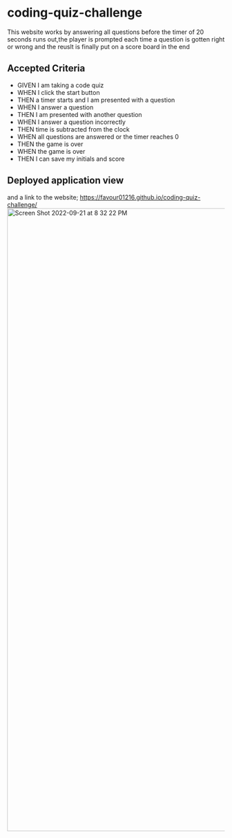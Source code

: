 # coding-quiz-challenge
This website works by answering all questions before the timer of 20 seconds runs out,the player is prompted each time a question is gotten right or wrong and the reuslt is finally put on a score board in the end 
## Accepted Criteria
* GIVEN I am taking a code quiz
* WHEN I click the start button
* THEN a timer starts and I am presented with a question
* WHEN I answer a question
* THEN I am presented with another question
* WHEN I answer a question incorrectly
* THEN time is subtracted from the clock
* WHEN all questions are answered or the timer reaches 0
* THEN the game is over
* WHEN the game is over
* THEN I can save my initials and score
## Deployed application view
and a link to the website; https://favour01216.github.io/coding-quiz-challenge/
<img width="1439" alt="Screen Shot 2022-09-21 at 8 32 22 PM" src="https://user-images.githubusercontent.com/112361368/191625135-b627f47d-306c-4921-8276-fe60783cb182.png">

